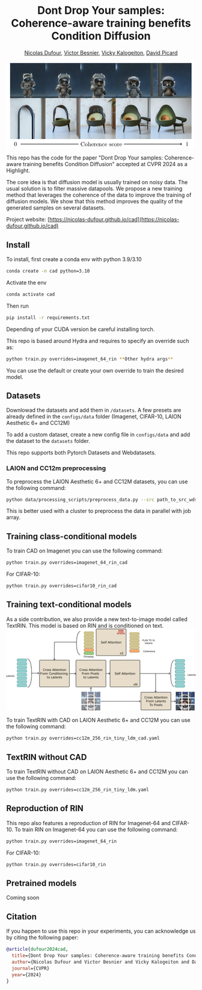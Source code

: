 <div align="center">

# Dont Drop Your samples: Coherence-aware training benefits Condition Diffusion

<a href="https://nicolas-dufour.github.io/" >Nicolas Dufour</a>, <a href="https://scholar.google.com/citations?user=n_C2h-QAAAAJ&hl=fr&oi=ao" >Victor Besnier</a>, <a href="https://vicky.kalogeiton.info/" >Vicky Kalogeiton</a>, <a href="https://davidpicard.github.io/" >David Picard</a>
</div>

![CAD](/assets/varying_coherence.png)

This repo has the code for the paper "Dont Drop Your samples: Coherence-aware training benefits Condition Diffusion" accepted at CVPR 2024 as a Highlight. 

The core idea is that diffusion model is usually trained on noisy data. The usual solution is to filter massive datapools. We propose a new training method that leverages the coherence of the data to improve the training of diffusion models. We show that this method improves the quality of the generated samples on several datasets.

Project website: [https://nicolas-dufour.github.io/cad](https://nicolas-dufour.github.io/cad)

## Install
To install, first create a conda env with python 3.9/3.10
```bash
conda create -n cad python=3.10
```
Activate the env

```bash
conda activate cad
```
Then run
```bash
pip install -r requirements.txt
```

Depending of your CUDA version be careful installing torch.

This repo is based around Hydra and requires to specify an override such as:
```bash
python train.py overrides=imagenet_64_rin **Other hydra args**
```
You can use the default or create your own override to train the desired model.

## Datasets
Downlowad the datasets and add them in ```/datasets```. A few presets are already defined in the ```configs/data``` folder (Imagenet, CIFAR-10, LAION Aesthetic 6+ and CC12M)

To add a custom dataset, create a new config file in ```configs/data``` and add the dataset to the ```datasets``` folder.

This repo supports both Pytorch Datasets and Webdatasets.

### LAION and CC12m preprocessing
To preprocess the LAION Aesthetic 6+ and CC12M datasets, you can use the following command:
```bash
python data/processing_scripts/preprocess_data.py --src path_to_src_wds --dest path_to_dst_wds --shard_id number_of_the_shard 
```
This is better used with a cluster to preprocess the data in parallel with job array.

## Training class-conditional models

To train CAD on Imagenet you can use the following command:
```bash
python train.py overrides=imagenet_64_rin_cad
```
For CIFAR-10:
```bash
python train.py overrides=cifar10_rin_cad
```

## Training text-conditional models
As a side contribution, we also provide a new text-to-image model called TextRIN. This model is based on RIN and is conditioned on text.
![TextRIN](/assets/text_rin_white.png)

To train TextRIN with CAD on LAION Aesthetic 6+ and CC12M you can use the following command:
```bash
python train.py overrides=cc12m_256_rin_tiny_ldm_cad.yaml
```

## TextRIN without CAD

To train TextRIN without CAD on LAION Aesthetic 6+ and CC12M you can use the following command:
```bash
python train.py overrides=cc12m_256_rin_tiny_ldm.yaml
```

## Reproduction of RIN
This repo also features a reproduction of RIN for Imagenet-64 and CIFAR-10. To train RIN on Imagenet-64 you can use the following command:

```bash
python train.py overrides=imagenet_64_rin
```

For CIFAR-10:
```bash
python train.py overrides=cifar10_rin
```

## Pretrained models
Coming soon

## Citation
If you happen to use this repo in your experiments, you can acknowledge us by citing the following paper:
```bibtex
@article{dufour2024cad,
  title={Dont Drop Your samples: Coherence-aware training benefits Condition Diffusion},
  author={Nicolas Dufour and Victor Besnier and Vicky Kalogeiton and David Picard},
  journal={CVPR}
  year={2024}
}
```
